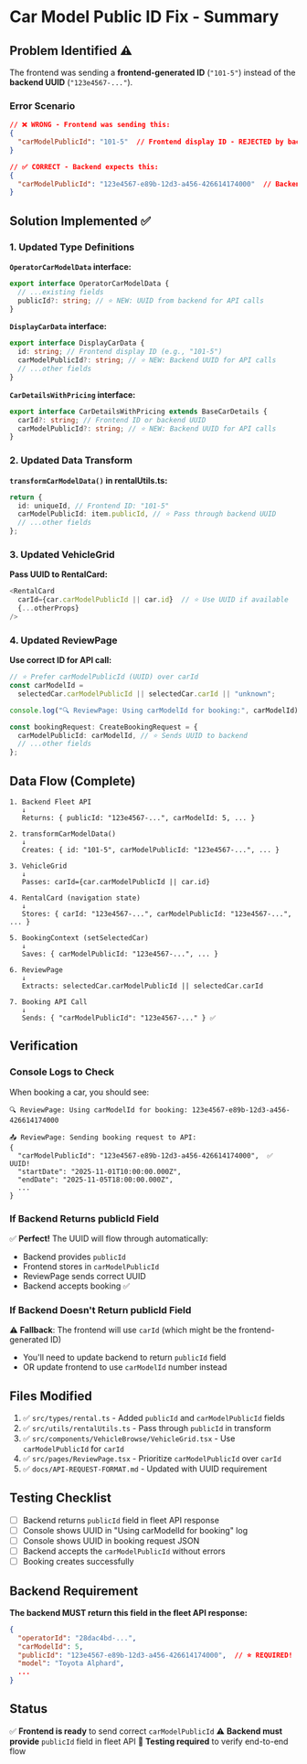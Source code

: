 # Car Model Public ID Fix - Summary

## Problem Identified ⚠️

The frontend was sending a **frontend-generated ID** (`"101-5"`) instead of the **backend UUID** (`"123e4567-..."`).

### Error Scenario

```json
// ❌ WRONG - Frontend was sending this:
{
  "carModelPublicId": "101-5"  // Frontend display ID - REJECTED by backend!
}

// ✅ CORRECT - Backend expects this:
{
  "carModelPublicId": "123e4567-e89b-12d3-a456-426614174000"  // Backend UUID
}
```

## Solution Implemented ✅

### 1. Updated Type Definitions

**`OperatorCarModelData` interface:**

```typescript
export interface OperatorCarModelData {
  // ...existing fields
  publicId?: string; // ⭐ NEW: UUID from backend for API calls
}
```

**`DisplayCarData` interface:**

```typescript
export interface DisplayCarData {
  id: string; // Frontend display ID (e.g., "101-5")
  carModelPublicId?: string; // ⭐ NEW: Backend UUID for API calls
  // ...other fields
}
```

**`CarDetailsWithPricing` interface:**

```typescript
export interface CarDetailsWithPricing extends BaseCarDetails {
  carId?: string; // Frontend ID or backend UUID
  carModelPublicId?: string; // ⭐ NEW: Backend UUID for API calls
}
```

### 2. Updated Data Transform

**`transformCarModelData()` in rentalUtils.ts:**

```typescript
return {
  id: uniqueId, // Frontend ID: "101-5"
  carModelPublicId: item.publicId, // ⭐ Pass through backend UUID
  // ...other fields
};
```

### 3. Updated VehicleGrid

**Pass UUID to RentalCard:**

```typescript
<RentalCard
  carId={car.carModelPublicId || car.id}  // ⭐ Use UUID if available
  {...otherProps}
/>
```

### 4. Updated ReviewPage

**Use correct ID for API call:**

```typescript
// ⭐ Prefer carModelPublicId (UUID) over carId
const carModelId =
  selectedCar.carModelPublicId || selectedCar.carId || "unknown";

console.log("🔍 ReviewPage: Using carModelId for booking:", carModelId);

const bookingRequest: CreateBookingRequest = {
  carModelPublicId: carModelId, // ⭐ Sends UUID to backend
  // ...other fields
};
```

## Data Flow (Complete)

```
1. Backend Fleet API
   ↓
   Returns: { publicId: "123e4567-...", carModelId: 5, ... }

2. transformCarModelData()
   ↓
   Creates: { id: "101-5", carModelPublicId: "123e4567-...", ... }

3. VehicleGrid
   ↓
   Passes: carId={car.carModelPublicId || car.id}

4. RentalCard (navigation state)
   ↓
   Stores: { carId: "123e4567-...", carModelPublicId: "123e4567-...", ... }

5. BookingContext (setSelectedCar)
   ↓
   Saves: { carModelPublicId: "123e4567-...", ... }

6. ReviewPage
   ↓
   Extracts: selectedCar.carModelPublicId || selectedCar.carId

7. Booking API Call
   ↓
   Sends: { "carModelPublicId": "123e4567-..." } ✅
```

## Verification

### Console Logs to Check

When booking a car, you should see:

```
🔍 ReviewPage: Using carModelId for booking: 123e4567-e89b-12d3-a456-426614174000

📤 ReviewPage: Sending booking request to API:
{
  "carModelPublicId": "123e4567-e89b-12d3-a456-426614174000",  ✅ UUID!
  "startDate": "2025-11-01T10:00:00.000Z",
  "endDate": "2025-11-05T18:00:00.000Z",
  ...
}
```

### If Backend Returns publicId Field

✅ **Perfect!** The UUID will flow through automatically:

- Backend provides `publicId`
- Frontend stores in `carModelPublicId`
- ReviewPage sends correct UUID
- Backend accepts booking ✅

### If Backend Doesn't Return publicId Field

⚠️ **Fallback**: The frontend will use `carId` (which might be the frontend-generated ID)

- You'll need to update backend to return `publicId` field
- OR update frontend to use `carModelId` number instead

## Files Modified

1. ✅ `src/types/rental.ts` - Added `publicId` and `carModelPublicId` fields
2. ✅ `src/utils/rentalUtils.ts` - Pass through `publicId` in transform
3. ✅ `src/components/VehicleBrowse/VehicleGrid.tsx` - Use `carModelPublicId` for `carId`
4. ✅ `src/pages/ReviewPage.tsx` - Prioritize `carModelPublicId` over `carId`
5. ✅ `docs/API-REQUEST-FORMAT.md` - Updated with UUID requirement

## Testing Checklist

- [ ] Backend returns `publicId` field in fleet API response
- [ ] Console shows UUID in "Using carModelId for booking" log
- [ ] Console shows UUID in booking request JSON
- [ ] Backend accepts the `carModelPublicId` without errors
- [ ] Booking creates successfully

## Backend Requirement

**The backend MUST return this field in the fleet API response:**

```json
{
  "operatorId": "28dac4bd-...",
  "carModelId": 5,
  "publicId": "123e4567-e89b-12d3-a456-426614174000",  // ⭐ REQUIRED!
  "model": "Toyota Alphard",
  ...
}
```

## Status

✅ **Frontend is ready** to send correct `carModelPublicId`
⚠️ **Backend must provide** `publicId` field in fleet API
🔄 **Testing required** to verify end-to-end flow
